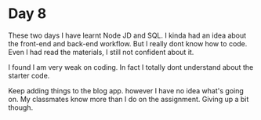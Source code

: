 # Day 8

These two days I have learnt Node JD and SQL.  I kinda had an idea about the front-end and back-end workflow.   But I really dont know how to code.  Even I had read the materials, I still not confident about it.

I found I am very weak on coding.  In fact I totally dont understand about the starter code.

Keep adding things to the blog app.  however I have no idea what's going on.  My classmates know more than I do on the assignment.  Giving up a bit though.
